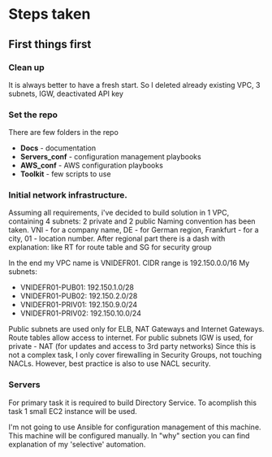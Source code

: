 # Steps taken

## First things first

### Clean up

It is always better to have a fresh start.
So I deleted already existing VPC, 3 subnets, IGW, deactivated API key

### Set the repo

There are few folders in the repo
* **Docs** - documentation
* **Servers_conf** - configuration management playbooks
* **AWS_conf** - AWS configuration playbooks
* **Toolkit** - few scripts to use

### Initial network infrastructure.

Assuming all requirements, i've decided to build solution in 1 VPC, containing 4 subnets: 2 private and 2 public
Naming convention has been taken. VNI - for a company name, DE - for German region, Frankfurt - for a city, 01 - location number. After regional part there is a dash with explanation: like RT for route table and SG for security group

In the end my VPC name is VNIDEFR01. CIDR range is 192.150.0.0/16
My subnets:
* VNIDEFR01-PUB01:  192.150.1.0/28
* VNIDEFR01-PUB02:  192.150.2.0/28
* VNIDEFR01-PRIV01: 192.150.9.0/24
* VNIDEFR01-PRIV02: 192.150.10.0/24

Public subnets are used only for ELB, NAT Gateways and Internet Gateways.
Route tables allow access to internet. For public subnets IGW is used, for private - NAT (for updates and access to 3rd party networks)
Since this is not a complex task, I only cover firewalling in Security Groups, not touching NACLs.
However, best practice is also to use NACL security.


### Servers

For primary task it is required to build Directory Service.
To acomplish this task 1 small EC2 instance will be used.

I'm not going to use Ansible for configuration management of this machine. This machine will be configured manually. In "why" section you can find explanation of my 'selective' automation.